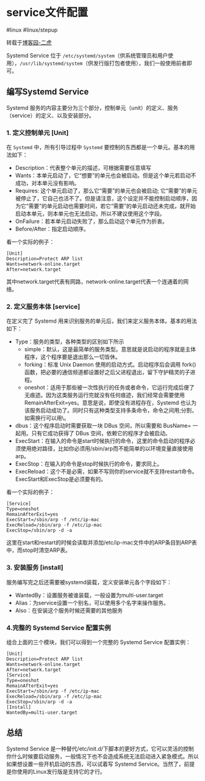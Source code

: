 # service文件配置

#linux #linux/stepup

转载于[博客园-二虎](https://www.cnblogs.com/erhu-67786482/p/11570780.html)

Systemd Service 位于 `/etc/systemd/system`（供系统管理员和用户使用），`/usr/lib/systemd/system`（供发行版打包者使用），我们一般使用前者即可。

## 编写Systemd Service

Systemd 服务的内容主要分为三个部分，控制单元（unit）的定义、服务（service）的定义、以及安装部分。

### 1. 定义控制单元 [Unit]

在 `Systemd` 中，所有引导过程中 `Systemd` 要控制的东西都是一个单元。基本的用法如下：

- Description：代表整个单元的描述，可根据需要任意填写
- Wants：本单元启动了，它“想要”的单元也会被启动。但是这个单元若启动不成功，对本单元没有影响。
- Requires: 这个单元启动了，那么它“需要”的单元也会被启动; 它“需要”的单元被停止了，它自己也活不了。但是请注意，这个设定并不能控制启动顺序，因为它“需要”的单元启动也需要时间，若它“需要”的单元启动还未完成，就开始启动本单元，则本单元也无法启动，所以不建议使用这个字段。
- OnFailure：若本单元启动失败了，那么启动这个单元作为折衷。
- Before/After：指定启动顺序。

看一个实际的例子：
```service
[Unit]
Description=Protect ARP list
Wants=network-online.target
After=network.target
```
其中network.target代表有网路，network-online.target代表一个连通着的网络。

### 2. 定义服务本体 [service]

在定义完了 Systemd 用来识别服务的单元后，我们来定义服务本体。基本的用法如下：

- Type：服务的类型，各种类型的区别如下所示
  - simple：默认，这是最简单的服务类型。意思就是说启动的程序就是主体程序，这个程序要是退出那么一切皆休。
  - forking：标准 Unix Daemon 使用的启动方式。启动程序后会调用 fork() 函数，把必要的通信频道都设置好之后父进程退出，留下守护精灵的子进程。
  - oneshot：适用于那些被一次性执行的任务或者命令，它运行完成后便了无痕迹。因为这类服务运行完就没有任何痕迹，我们经常会需要使用 RemainAfterExit=yes。意思是说，即使没有进程存在，Systemd 也认为该服务启动成功了。同时只有这种类型支持多条命令，命令之间用;分割，如需换行可以用\。
- dbus：这个程序启动时需要获取一块 DBus 空间，所以需要和 BusName= 一起用。只有它成功获得了 DBus 空间，依赖它的程序才会被启动。
- ExecStart：在输入的命令是start时候执行的命令，这里的命令启动的程序必须使用绝对路径，比如你必须用/sbin/arp而不能简单的以环境变量直接使用arp。
- ExecStop：在输入的命令是stop时候执行的命令，要求同上。
- ExecReload：这个不是必需，如果不写则你的service就不支持restart命令。ExecStart和ExecStop是必须要有的。

看一个实际的例子：
```service
[Service]
Type=oneshot
RemainAfterExit=yes
ExecStart=/sbin/arp -f /etc/ip-mac
ExecReload=/sbin/arp -f /etc/ip-mac
ExecStop=/sbin/arp -d -a
```

这里在start和restart的时候会读取并添加/etc/ip-mac文件中的ARP条目到ARP表中，而stop时清空ARP表。

### 3. 安装服务 [install]

服务编写完之后还需要被systemd装载，定义安装单元各个字段如下：

- WantedBy：设置服务被谁装载，一般设置为multi-user.target
- Alias：为service设置一个别名，可以使用多个名字来操作服务。
- Also：在安装这个服务时候还需要的其他服务

### 4.完整的 Systemd Service 配置实例

组合上面的三个模块，我们可以得到一个完整的 Systemd Service 配置实例：
```service
[Unit]
Description=Protect ARP list
Wants=network-online.target
After=network.target
[Service]
Type=oneshot
RemainAfterExit=yes
ExecStart=/sbin/arp -f /etc/ip-mac
ExecReload=/sbin/arp -f /etc/ip-mac
ExecStop=/sbin/arp -d -a
[Install]
WantedBy=multi-user.target
```

## 总结
Systemd Service 是一种替代/etc/init.d/下脚本的更好方式，它可以灵活的控制你什么时候要启动服务，一般情况下也不会造成系统无法启动进入紧急模式。所以如果想设置一些开机启动的东西，可以试着写 Systemd Service。当然了，前提是你使用的Linux发行版是支持它的才行。
